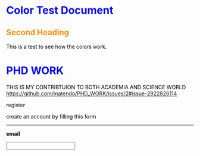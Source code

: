 <style>
H1{color:Blue !important;}
H2{color:DarkOrange !important;}
p{color:Black !important;}
</style>

# Color Test Document

## Second Heading

This is a test to see how the colors work.

# PHD WORK
THIS IS MY CONTRIBTUION TO BOTH ACADEMIA AND SCIENCE WORLD
https://github.com/matendo/PHD_WORK/issues/2#issue-2922826114
<html>
<body>
<form Action ="Action_page">
<div class ="container"
     <h1> register </h1>

<p> create an account by filling this form <p/>
<hr>

<lable for ="email"> <b> email </b></lable>

<Input type ="text" place holder ="enter email" name ="name" id =" email" required>
</hr>

</html>
</body>
</form Action ="Action_page">
